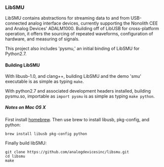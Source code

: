 ### LibSMU

LibSMU contains abstractions for streaming data to and from USB-connected
analog interface devices, currently supporting the Nonolith CEE and Analog
Devices' ADALM1000. Building off of LibUSB for cross-platform operation, it
offers the sourcing of repeated waveforms, configuration of hardware, and
measuring of signals.

This project also includes 'pysmu,' an initial binding of LibSMU for Python2.7.

#### Building LibSMU

With libusb-1.0, and clang++, building LibSMU and the demo 'smu' executable is
as simple as typing `make`.

With python2.7 and associated development headers installed, building pysmu.so,
importable as `import pysmu` is as simple as typing `make python`.

##### Notes on Mac OS X

First install [homebrew](http://brew.sh). Then use brew to install libusb, pkg-config, and python:

```
brew install libusb pkg-config python
```

Finally build libSMU:

```
git clone https://github.com/analogdevicesinc/libsmu.git
cd libsmu
make
```
